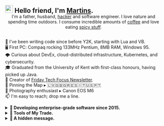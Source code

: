 <img src="https://media.giphy.com/media/hvRJCLFzcasrR4ia7z/giphy.gif" width="25px"> Hello friend, I'm [Martins](https://martins.irbe.dev).
---

<p align="center" style="margin: -20px 0 30px">
   I'm a father, husband, <a href="https://en.wikipedia.org/wiki/Hacker" target="_blank">hacker</a> and software engineer. I love nature and spending time outdoors. I consume incredible amounts of <a href="https://www.monmouthcoffee.co.uk/" target="_blank">coffee</a> and love eating <a href="https://condimaniac.com/products/condimaniacs-cheeky-salts-carolina-reaper-chilli-infused-salt" target="_blank">spicy stuff</a>.
</p>

💾 I've been writing code since before Y2K, starting with Lua and VB.  
🖥️ First PC: Compaq rocking 133MHz Pentium, 8MB RAM, Windows 95.   
🌩️ Curious about DevEx, cloud-distributed infrastructure, Kubernetes, and cybersecurity.  
🎓 Graduated from the University of Kent with first-class honours, having picked up Java.  
📰 Creator of [Friday Tech Focus Newsletter](https://martins.irbe.dev/newsletters).  
📌 Pinning the Map ▸ 🇱🇻🇬🇧🇬🇷🇪🇸🇮🇹🇺🇸🇵🇹  
📸 Photography enthusiast ▸ Canon EOS M6  
📫 I'm easy to reach; drop me a line.

<details>
  <summary>
    <b>💼 Developing enterprise-grade software since 2015.</b>
  </summary>
  <br>
  <ul>
    <li>📺 <b>Broadcasting</b> ▸ Developed metadata ingestion pipelines and REST APIs using AWS, Kafka, Cassandra, MongoDB, gRPC, Ruby, and Java.</li>
      <li>⚡️ <b>Utilities</b> ▸ Focused on telecommunications and billing microservices development with AWS, GCP, Kubernetes, Kafka, MongoDB, Postgres, etcd, gRPC, and Golang.</li>
      <li>🔍 <b>Market Research</b> ▸ Specialised in automation, microservices development, REST APIs, and enhancing Developer Experience with AWS, Postgres, and Golang.</li>  
  </ul>
</details>

<details>
  <summary>
    <b>🧰 Tools of My Trade.</b>
  </summary>
  <br>
  <p>
    <img alt="Golang" src="https://img.shields.io/badge/-Golang-00ADD8?style=flat-square&logo=go&logoColor=white" />
    <img alt="Kubernetes" src="https://img.shields.io/badge/-Kubernetes-326CE5?style=flat-square&logo=kubernetes&logoColor=white" />
    <img alt="Ruby" src="https://img.shields.io/badge/-Ruby-CC342D?style=flat-square&logo=ruby&logoColor=white" />
    <img alt="OpenAPI" src="https://img.shields.io/badge/-OpenAPI-6BA539?style=flat-square&logo=openapi-initiative&logoColor=white" />
    <img alt="JSON" src="https://img.shields.io/badge/-JSON-000000?style=flat-square&logo=json&logoColor=white" />
    <img alt="JWT" src="https://img.shields.io/badge/-JWT-000000?style=flat-square&logo=json-web-tokens&logoColor=white" />
    <img alt="Auth0" src="https://img.shields.io/badge/-Auth0-EB5424?style=flat-square&logo=auth0&logoColor=white" />
    <img alt="OAuth" src="https://img.shields.io/badge/-OAuth-3E2C00?style=flat-square&logo=oauth&logoColor=white" />
    <img alt="XML" src="https://img.shields.io/badge/-XML-FF6600?style=flat-square&logo=xml&logoColor=white" />
    <img alt="macOS" src="https://img.shields.io/badge/-macOS-999999?style=flat-square&logo=apple&logoColor=white" />
    <img alt="Linux" src="https://img.shields.io/badge/-Linux-FCC624?style=flat-square&logo=linux&logoColor=black" />
    <img alt="Bash" src="https://img.shields.io/badge/-Bash-4EAA25?style=flat-square&logo=gnu-bash&logoColor=white" />
    <img alt="git" src="https://img.shields.io/badge/-Git-F05032?style=flat-square&logo=git&logoColor=white" />
    <img alt="GitHub" src="https://img.shields.io/badge/-GitHub-181717?style=flat-square&logo=github&logoColor=white" />
    <img alt="GitHub Actions" src="https://img.shields.io/badge/-Github_Actions-2088FF?style=flat-square&logo=github-actions&logoColor=white" />
    <img alt="CircleCI" src="https://img.shields.io/badge/-CircleCI-343434?style=flat-square&logo=circleci&logoColor=white" />
    <img alt="Jenkins" src="https://img.shields.io/badge/-Jenkins-D24939?style=flat-square&logo=jenkins&logoColor=white" />
    <img alt="Terraform" src="https://img.shields.io/badge/-Terraform-7B42BC?style=flat-square&logo=terraform&logoColor=white" />
    <img alt="Google Cloud Platform" src="https://img.shields.io/badge/-Google_Cloud_Platform-4285F4?style=flat-square&logo=google-cloud&logoColor=white" />
    <img alt="Amazon Web Services" src="https://img.shields.io/badge/-Amazon_Web_Services-232F3E?style=flat-square&logo=amazon-aws&logoColor=white" />
    <img alt="Helm" src="https://img.shields.io/badge/-Helm-0F1689?style=flat-square&logo=helm&logoColor=white" />
    <img alt="Docker" src="https://img.shields.io/badge/-Docker-46a2f1?style=flat-square&logo=docker&logoColor=white" />
    <img alt="React" src="https://img.shields.io/badge/-React-45b8d8?style=flat-square&logo=react&logoColor=white" />
    <img alt="TypeScript" src="https://img.shields.io/badge/-TypeScript-007ACC?style=flat-square&logo=typescript&logoColor=white" />
    <img alt="html5" src="https://img.shields.io/badge/-HTML5-E34F26?style=flat-square&logo=html5&logoColor=white" />
    <img alt="CSS" src="https://img.shields.io/badge/-CSS-1572B6?style=flat-square&logo=css3&logoColor=white" />
    <img alt="SCSS" src="https://img.shields.io/badge/-SCSS-CC6699?style=flat-square&logo=sass&logoColor=white" />
    <img alt="Figma" src="https://img.shields.io/badge/-Figma-F24E1E?style=flat-square&logo=figma&logoColor=white" />
    <img alt="PostgreSQL" src="https://img.shields.io/badge/-PostgreSQL-336791?style=flat-square&logo=postgresql&logoColor=white" />
    <img alt="MongoDB" src="https://img.shields.io/badge/-MongoDB-47A248?style=flat-square&logo=mongodb&logoColor=white" />
    <img alt="etcd" src="https://img.shields.io/badge/-etcd-419EDA?style=flat-square&logo=etcd&logoColor=white" />
    <img alt="Cassandra" src="https://img.shields.io/badge/-Cassandra-1287B1?style=flat-square&logo=apache-cassandra&logoColor=white" />
    <img alt="Kafka" src="https://img.shields.io/badge/-Kafka-231F20?style=flat-square&logo=apache-kafka&logoColor=white" />
    <img alt="ElasticSearch" src="https://img.shields.io/badge/-ElasticSearch-005571?style=flat-square&logo=elasticsearch&logoColor=white" />
    <img alt="Prometheus" src="https://img.shields.io/badge/-Prometheus-E6522C?style=flat-square&logo=prometheus&logoColor=white" />
    <img alt="Kibana" src="https://img.shields.io/badge/-Kibana-005571?style=flat-square&logo=kibana&logoColor=white" />
    <img alt="Grafana" src="https://img.shields.io/badge/-Grafana-F46800?style=flat-square&logo=grafana&logoColor=white" />
    <img alt="Protocol Buffers" src="https://img.shields.io/badge/-Protocol%20Buffers-DFDFDF?style=flat-square&logo=protocol-buffers&logoColor=black" />
    <img alt="gRPC" src="https://img.shields.io/badge/-gRPC-6082B6?style=flat-square&logo=grpc&logoColor=white" />
    <img alt="Jira" src="https://img.shields.io/badge/-Jira-0052CC?style=flat-square&logo=jira&logoColor=white" /> 
    <img alt="IntelliJ" src="https://img.shields.io/badge/-IntelliJ-000000?style=flat-square&logo=intellij-idea&logoColor=white" />
    <img alt="Lucid" src="https://img.shields.io/badge/-Lucid-3085d6?style=flat-square&logo=lucid&logoColor=white" />
    <img alt="OpenTelemetry" src="https://img.shields.io/badge/-OpenTelemetry-FF4785?style=flat-square&logo=opentelemetry&logoColor=white" />
  </p>
</details>

<details>
  <summary>
    <b>👀 A hidden message.</b>
  </summary>
  <br>
  <p>
    111 153 105 147 143 62 150 160 143 103 102 160 142 151 102 157 131 130 112 151 142 63 126 171 111 107 154 172 111 110 116 150 132 155 125 163 111 107 112 61 144 103 102 60 141 107 106 60 111 107 154 172 111 107 65 166 144 103 102 63 141 107 106 60 111 110 116 157 141 130 102 172 111 107 106 171 132 123 102 151 144 127 154 163 144 103 102 155 142 63 111 165 111 151 101 164 111 105 160 166 141 107 64 147 121 123 64 147 125 62 150 154 132 107 121 163 111 103 112 124 131 127 170 60 111 107 132 171 142 62 60 147 124 130 153 147 121 130 122 60 141 127 115 151 114 103 101 170 117 124 111 64
  </p>
</details>
